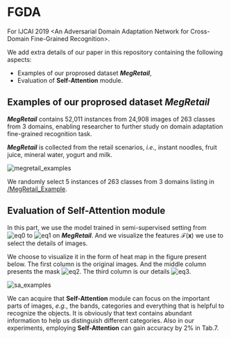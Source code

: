 # FGDA
<script type="text/javascript" src="http://cdn.mathjax.org/mathjax/latest/MathJax.js?config=default"></script>

For IJCAI 2019 &lt;An Adversarial Domain Adaptation Network for Cross-Domain Fine-Grained Recognition>.

We add extra details of our paper in this repository containing the following aspects:
+ Examples of our proprosed dataset ***MegRetail***,
+ Evaluation of **Self-Attention** module.

## Examples of our proprosed dataset ***MegRetail***

***MegRetail*** contains 52,011 instances from 24,908 images of 263 classes from 3 domains, enabling researcher to further study on domain adaptation fine-grained recognition task.

***MegRetail*** is collected from the retail scenarios, *i.e.,* instant noodles, fruit juice, mineral water, yogurt and milk.

![megretail_examples](https://github.com/Anonymous2019IJCAI/FGDA/blob/master/pics/our_examples.png?raw=true)

We randomly select 5 instances of 263 classes from 3 domains listing in [/MegRetail_Example](https://github.com/Anonymous2019IJCAI/FGDA/tree/master/MegRetail_Example).

## Evaluation of Self-Attention module

In this part, we use the model trained in semi-supervised setting from ![eq0](https://github.com/Anonymous2019IJCAI/FGDA/blob/master/pics/eq0.png?raw=true) to ![eq1](https://github.com/Anonymous2019IJCAI/FGDA/blob/master/pics/eq1.png?raw=true) on ***MegRetail***. And we visualize the features $\mathcal{F}(\mathbf{x})$ we use to select the details of images.

We choose to visualize it in the form of heat map in the figure present below. The first column is the original images. And the middle column presents the mask ![eq2](https://github.com/Anonymous2019IJCAI/FGDA/blob/master/pics/eq2.png?raw=true).  The third column is our details ![eq3](https://github.com/Anonymous2019IJCAI/FGDA/blob/master/pics/eq3.png?raw=true).

![sa_examples](https://github.com/Anonymous2019IJCAI/FGDA/blob/master/pics/saansamples.png?raw=true)

We can acquire that **Self-Attention** module can focus on the important parts of images, *e.g.*, the bands, categories and everything that is helpful to recognize the objects. It is obviously that text contains abundant information to help us distinguish different categories. Also in our experiments, employing **Self-Attention** can gain accuracy by 2% in Tab.7.